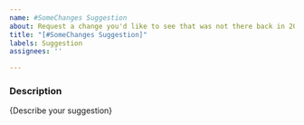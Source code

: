 ```yaml
---
name: #SomeChanges Suggestion
about: Request a change you'd like to see that was not there back in 2010
title: "[#SomeChanges Suggestion]"
labels: Suggestion
assignees: ''

---
```


### Description
{Describe your suggestion}
